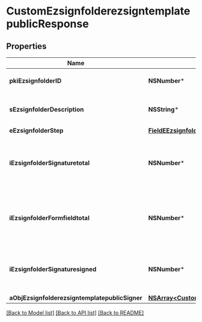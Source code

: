 # CustomEzsignfolderezsigntemplatepublicResponse

## Properties
Name | Type | Description | Notes
------------ | ------------- | ------------- | -------------
**pkiEzsignfolderID** | **NSNumber*** | The unique ID of the Ezsignfolder | 
**sEzsignfolderDescription** | **NSString*** | The description of the Ezsignfolder | 
**eEzsignfolderStep** | [**FieldEEzsignfolderStep***](FieldEEzsignfolderStep.md) |  | 
**iEzsignfolderSignaturetotal** | **NSNumber*** | The number of total signatures that were requested in the Ezsignfolder | 
**iEzsignfolderFormfieldtotal** | **NSNumber*** | The number of total form fields that were requested in the Ezsignfolder | 
**iEzsignfolderSignaturesigned** | **NSNumber*** | The number of signatures that were signed in the Ezsignfolder. | 
**aObjEzsignfolderezsigntemplatepublicSigner** | [**NSArray&lt;CustomEzsignfolderezsigntemplatepublicSignerResponse&gt;***](CustomEzsignfolderezsigntemplatepublicSignerResponse.md) |  | [optional] 

[[Back to Model list]](../README.md#documentation-for-models) [[Back to API list]](../README.md#documentation-for-api-endpoints) [[Back to README]](../README.md)


